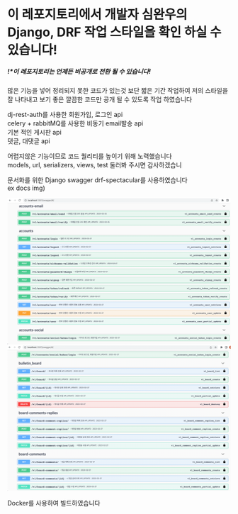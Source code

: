 # 이 레포지토리에서 개발자 심완우의 Django, DRF 작업 스타일을 확인 하실 수 있습니다!
##### !*이 레포지토리는 언제든 비공개로 전환 될 수 있습니다!
많은 기능을 넣어 정리되지 못한 코드가 있는것 보단 
짧은 기간 작업하여 저의 스타일을 잘 나타내고 보기 좋은 깔끔한 코드만 공개 될 수 있도록 
작업 하였습니다

dj-rest-auth를 사용한 회원가입, 로그인 api\
celery + rabbitMQ를 사용한 비동기 email발송 api\
기본 적인 게시판 api\
댓글, 대댓글 api 

어렵지않은 기능이므로 코드 퀄리티를 높이기 위해 노력했습니다\
models, url, serializers, views, test 둘러봐 주시면 감사하겠습니

문서화를 위한 Django swagger drf-spectacular를 사용하였습니다\
ex docs img)


![img.png](swagger1.png)
![img_1.png](swagger2.png)

Docker를 사용하여 빌드하였습니다

